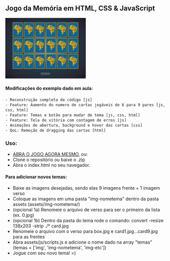 ## Jogo da Memória em HTML, CSS & JavaScript
<img src='./memoria.png' width='50%' height='50%' />

#### Modificações do exemplo dado em aula:
    - Reconstrução completa do código [js]
    - Feature: Aumento do numero de cartas jogáveis de 6 para 9 pares [js, css, html]
    - Feature: Temas e botão para mudar de tema [js, css, html]
    - Feature: Tela de vitória com contagem de erros [js]
    - Animações de abertura, background e hover das cartas [css]
    - QoL: Remoção de dragging das cartas [html]

### Uso:
- [ABRA O JOGO AGORA MESMO](https://tarsogalvao.ddns.net/games/memoria/), ou:
- Clone o repositório ou baixe o .zip
- Abra o index.html no seu navegador.

#### Para adicionar novos temas:
- Baixe as imagens desejadas, sendo elas 9 imagens frente + 1 imagem verso
- Coloque as imagens em uma pasta "img-nometema" dentro da pasta assets (assets/img-nometema/)
- (opcional 1a) Renomeie o arquivo de verso para ser o primeiro da lista (ex. 0.jpg)
- (opcional 1b) Dentro da pasta do tema rode o comando: convert -resize 138x203 -strip ./* card.jpg
- Renomeie o arquivo com o verso para box.jpg e card1.jpg...card9.jpg para as frentes
- Abra assets/js/scripts.js e adicione o nome dado na array "temas" (temas = ['img', 'img-nometema', 'img-etc'])
- Jogue com seu novo tema! =)
